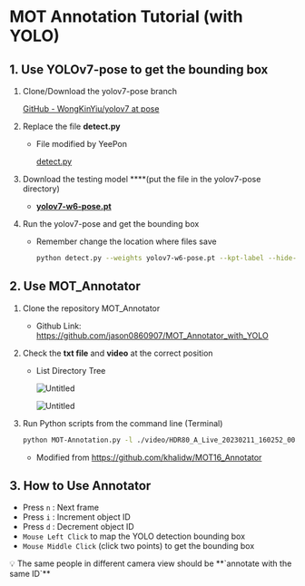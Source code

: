 # MOT Annotation Tutorial (with YOLO)

## 1. Use YOLOv7-pose to get the bounding box

1. Clone/Download the yolov7-pose branch
    
    [GitHub - WongKinYiu/yolov7 at pose](https://github.com/WongKinYiu/yolov7/tree/pose)
    
2. Replace the file **detect.py**
    - File modified by YeePon
        
        [detect.py](https://s3-us-west-2.amazonaws.com/secure.notion-static.com/2b8da165-5c09-4a4c-845a-48bcefb9dbca/detect.py)
        
3. Download the testing model ****(put the file in the yolov7-pose directory)
    - [**yolov7-w6-pose.pt**](https://github.com/WongKinYiu/yolov7/releases/download/v0.1/yolov7-w6-pose.pt)
4. Run the yolov7-pose and get the bounding box
    - Remember change the location where files save
        
        ```bash
        python detect.py --weights yolov7-w6-pose.pt --kpt-label --hide-labels --hide-conf --source **/your_path_to_video/HDR80_A_Live_20230211_160252_000.mov** --exist-ok --name yolo_det --project **/your_path_to_annotator/MOT16_Annotator** --save-txt --nosave
        ```
        

## 2. Use MOT_Annotator

1. Clone the repository MOT_Annotator
    - Github Link: https://github.com/jason0860907/MOT_Annotator_with_YOLO
2. Check the **txt file** and **video** at the correct position
    
    
    - List Directory Tree
        
        ![Untitled](https://s3-us-west-2.amazonaws.com/secure.notion-static.com/ef4956a9-0fed-4cf3-97d3-a7b0cd4adb82/Untitled.png)
        
        ![Untitled](https://s3-us-west-2.amazonaws.com/secure.notion-static.com/2aa7d4a4-ba91-439c-a7ca-507790e7ad65/Untitled.png)
        
3. Run Python scripts from the command line (Terminal)
    
    ```bash
    python MOT-Annotation.py -l ./video/HDR80_A_Live_20230211_160252_000.mov
    ```
    
    - Modified from https://github.com/khalidw/MOT16_Annotator

## 3. How to Use Annotator

- Press `n` : Next frame
- Press `i` : Increment object ID
- Press `d` : Decrement object ID
- `Mouse Left Click` to map the YOLO detection bounding box
- `Mouse Middle Click` (click two points) to get the bounding box

<aside>
💡 The same people in different camera view should be **`annotate with the same ID`**

</aside>
